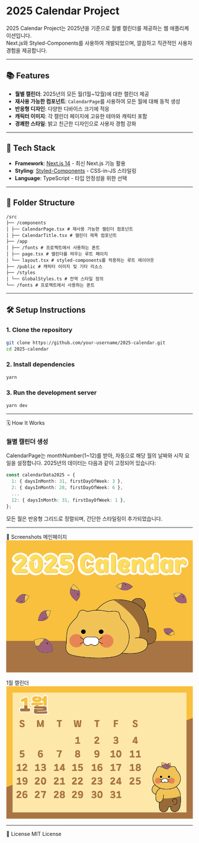# 2025 Calendar Project

2025 Calendar Project는 2025년을 기준으로 월별 캘린더를 제공하는 웹 애플리케이션입니다.  
Next.js와 Styled-Components를 사용하여 개발되었으며, 깔끔하고 직관적인 사용자 경험을 제공합니다.

---

## 📚 **Features**

- **월별 캘린더**: 2025년의 모든 월(1월~12월)에 대한 캘린더 제공
- **재사용 가능한 컴포넌트**: `CalendarPage`를 사용하여 모든 월에 대해 동적 생성
- **반응형 디자인**: 다양한 디바이스 크기에 적응
- **캐릭터 이미지**: 각 캘린더 페이지에 고유한 테마와 캐릭터 포함
- **경쾌한 스타일**: 밝고 친근한 디자인으로 사용자 경험 강화

---

## 🚀 **Tech Stack**

- **Framework**: [Next.js 14](https://nextjs.org/) - 최신 Next.js 기능 활용
- **Styling**: [Styled-Components](https://styled-components.com/) - CSS-in-JS 스타일링
- **Language**: TypeScript - 타입 안정성을 위한 선택

---

## 📂 **Folder Structure**

```text
/src
├── /components
│ ├── CalendarPage.tsx # 재사용 가능한 캘린더 컴포넌트
│ ├── CalendarTitle.tsx # 캘린더 제목 컴포넌트
├── /app
│ ├── /fonts # 프로젝트에서 사용하는 폰트
│ ├── page.tsx # 캘린더를 띄우는 루트 페이지
│ └── layout.tsx # styled-components를 적용하는 루트 레이아웃
├── /public # 캐릭터 이미지 및 기타 리소스
├── /styles
│ └── GlobalStyles.ts # 전역 스타일 정의
└── /fonts # 프로젝트에서 사용하는 폰트
```

---

## 🛠️ **Setup Instructions**

### 1. **Clone the repository**

```bash
git clone https://github.com/your-username/2025-calendar.git
cd 2025-calendar
```

### 2. Install dependencies

```bash
yarn
```

### 3. Run the development server

```bash
yarn dev
```

---

🗓️ How It Works

### 월별 캘린더 생성

CalendarPage는 monthNumber(1~12)를 받아, 자동으로 해당 월의 날짜와 시작 요일을 설정합니다.
2025년의 데이터는 다음과 같이 고정되어 있습니다:

```ts
const calendarData2025 = {
  1: { daysInMonth: 31, firstDayOfWeek: 3 },
  2: { daysInMonth: 28, firstDayOfWeek: 6 },
  ...
  12: { daysInMonth: 31, firstDayOfWeek: 1 },
};
```

모든 월은 반응형 그리드로 정렬되며, 간단한 스타일링이 추가되었습니다.

---

📸 Screenshots
메인페이지
![main_page](./main_page.png)

1월 캘린더
![january_page](./january_page.png)

---

📜 License
MIT License
